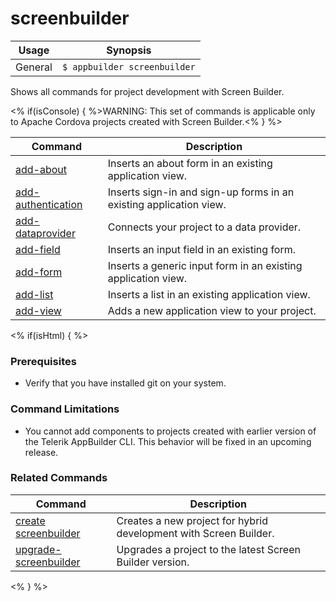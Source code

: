 screenbuilder
==========

Usage | Synopsis
------|-------
General | `$ appbuilder screenbuilder`

Shows all commands for project development with Screen Builder.

<% if(isConsole) { %>WARNING: This set of commands is applicable only to Apache Cordova projects created with Screen Builder.<% } %>

Command | Description
----------|----------
[add-about](add-about.html) | Inserts an about form in an existing application view.
[add-authentication](add-authentication.html) | Inserts sign-in and sign-up forms in an existing application view.
[add-dataprovider](add-dataprovider.html) | Connects your project to a data provider.
[add-field](add-field.html) | Inserts an input field in an existing form.
[add-form](add-form.html) | Inserts a generic input form in an existing application view.
[add-list](add-list.html) | Inserts a list in an existing application view.
[add-view](add-view.html) | Adds a new application view to your project.

<% if(isHtml) { %>
### Prerequisites

* Verify that you have installed git on your system.

### Command Limitations

* You cannot add components to projects created with earlier version of the Telerik AppBuilder CLI. This behavior will be fixed in an upcoming release.

### Related Commands
Command | Description
----------|----------
[create screenbuilder](../project/creation/create-screenbuilder.html) | Creates a new project for hybrid development with Screen Builder.
[upgrade-screenbuilder](upgrade-screenbuilder.html) | Upgrades a project to the latest Screen Builder version.
<% } %>

